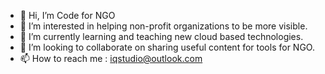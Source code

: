 - 👋 Hi, I’m Code for NGO
- 👀 I’m interested in helping non-profit organizations to be more visible.
- 🌱 I’m currently learning and teaching new cloud based technologies.
- 💞️ I’m looking to collaborate on sharing useful content for tools for NGO.
- 📫 How to reach me : iqstudio@outlook.com

<!---
iqstudioro/iqstudioro is a ✨ special ✨ repository because its `README.md` (this file) appears on your GitHub profile.
You can click the Preview link to take a look at your changes.
--->
